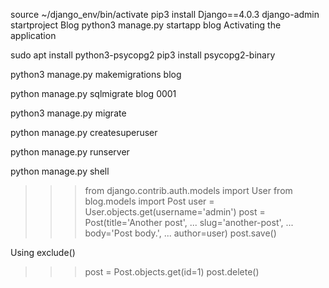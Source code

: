 source  ~/django_env/bin/activate
pip3 install Django==4.0.3
django-admin startproject Blog
python3 manage.py startapp blog
Activating the application

sudo apt install python3-psycopg2
pip3 install psycopg2-binary

python3 manage.py makemigrations blog

python manage.py sqlmigrate blog 0001


python3 manage.py migrate

python manage.py createsuperuser

python manage.py runserver

python manage.py shell



>>> from django.contrib.auth.models import User
>>> from blog.models import Post
>>> user = User.objects.get(username='admin')
>>> post = Post(title='Another post',
... slug='another-post',
... body='Post body.',
... author=user)
>>> post.save()



Using exclude()

>>> post = Post.objects.get(id=1)
>>> post.delete()
